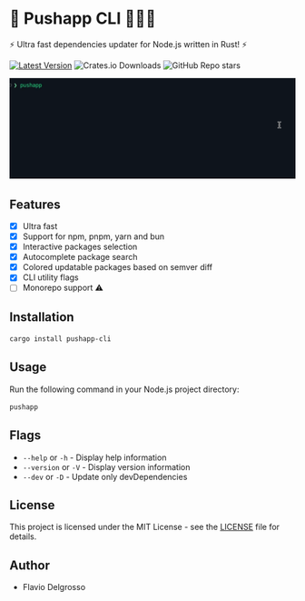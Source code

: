 # 🚀 Pushapp CLI 🏋🏻‍♂️

⚡ Ultra fast dependencies updater for Node.js written in Rust! ⚡

[![Latest Version]][crates.io] ![Crates.io Downloads](https://img.shields.io/crates/d/pushapp-cli) ![GitHub Repo stars](https://img.shields.io/github/stars/flaviodelgrosso/pushapp?style=flat)

[Latest Version]: https://img.shields.io/crates/v/pushapp-cli.svg
[crates.io]: https://crates.io/crates/pushapp-cli

![image](pushapp-cli.gif)

## Features

- [x] Ultra fast
- [x] Support for npm, pnpm, yarn and bun
- [x] Interactive packages selection
- [x] Autocomplete package search
- [x] Colored updatable packages based on semver diff
- [x] CLI utility flags
- [ ] Monorepo support ⚠️

## Installation

```bash
cargo install pushapp-cli
```

## Usage

Run the following command in your Node.js project directory:

```bash
pushapp
```

## Flags

- `--help` or `-h` - Display help information
- `--version` or `-V` - Display version information
- `--dev` or `-D` - Update only devDependencies

## License

This project is licensed under the MIT License - see the [LICENSE](LICENSE) file for details.

## Author

- Flavio Delgrosso
